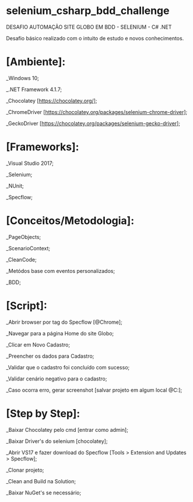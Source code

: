 # selenium_csharp_bdd_challenge
DESAFIO AUTOMAÇÃO SITE GLOBO EM BDD - SELENIUM - C# .NET

Desafio básico realizado com o intuito de estudo e novos conhecimentos. 

# [Ambiente]:
_Windows 10;

_.NET Framework 4.1.7;

_Chocolatey [https://chocolatey.org/];

_ChromeDriver [https://chocolatey.org/packages/selenium-chrome-driver];

_GeckoDriver [https://chocolatey.org/packages/selenium-gecko-driver];



# [Frameworks]:
_Visual Studio 2017;

_Selenium;

_NUnit;

_Specflow;

# [Conceitos/Metodologia]:
_PageObjects;

_ScenarioContext;

_CleanCode;

_Metódos base com eventos personalizados;

_BDD;

# [Script]:
_Abrir browser por tag do Specflow [@Chrome];

_Navegar para a página Home do site Globo;

_Clicar em Novo Cadastro;

_Preencher os dados para Cadastro;

_Validar que o cadastro foi concluído com sucesso;

_Validar cenário negativo para o cadastro;

_Caso ocorra erro, gerar screenshot [salvar projeto em algum local @C:\];

# [Step by Step]:
_Baixar Chocolatey pelo cmd [entrar como admin];

_Baixar Driver's do selenium [chocolatey];

_Abrir VS17 e fazer download do Specflow [Tools > Extension and Updates > Specflow];

_Clonar projeto;

_Clean and Build na Solution;

_Baixar NuGet's se necessário;
